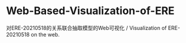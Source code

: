 # Web-Based-Visualization-of-ERE
对ERE-20210518的关系联合抽取模型的Web可视化 / Visualization of ERE-20210518 on the web.
